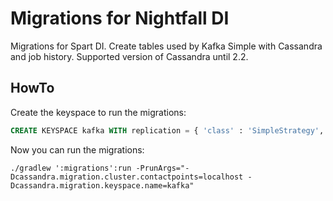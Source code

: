 # Migrations for Nightfall DI

Migrations for Spart DI. Create tables used by Kafka Simple with Cassandra and job history.
Supported version of Cassandra until 2.2.

## HowTo

Create the keyspace to run the migrations:

```sql
CREATE KEYSPACE kafka WITH replication = { 'class' : 'SimpleStrategy', 'replication_factor': '1'}
```

Now you can run the migrations:
```shell
./gradlew ':migrations':run -PrunArgs="-Dcassandra.migration.cluster.contactpoints=localhost -Dcassandra.migration.keyspace.name=kafka"
```
